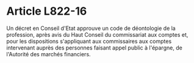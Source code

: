# Article L822-16

Un décret en Conseil d'Etat approuve un code de déontologie de la profession, après avis du Haut Conseil du commissariat aux comptes et, pour les dispositions s'appliquant aux commissaires aux comptes intervenant auprès des personnes faisant appel public à l'épargne, de l'Autorité des marchés financiers.